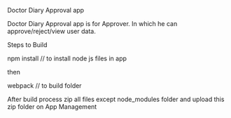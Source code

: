 Doctor Diary Approval app

Doctor Diary Approval app is for Approver. In which he can approve/reject/view user data.

Steps to Build

npm install   // to install node js files in app

then 

webpack // to build folder

After build process zip all files except node_modules folder and upload this zip folder on App Management


